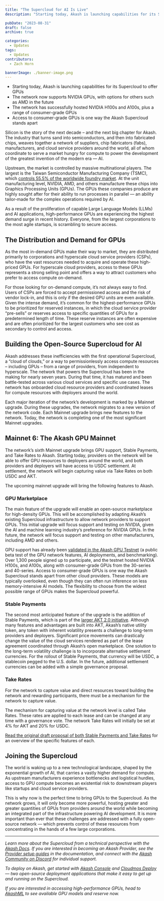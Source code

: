 ```yaml
---
title: "The Supercloud for AI Is Live"
description: "Starting today, Akash is launching capabilities for its Supercloud to offer GPUs - The network now supports NVIDIA GPUs, with options for others such as AMD in the future - The network has successfully hosted NVIDIA H100s and A100s, plus a range of consumer-grade GPUs - Access to consumer-grade GPUs is one way the Akash Supercloud stands apart"

pubDate: "2023-08-31"
draft: false
archive: true

categories:
  - Updates
tags:
  - Updates
contributors:
  - Zach Horn

bannerImage: ./banner-image.png
---
```


- Starting today, Akash is launching capabilities for its Supercloud to offer GPUs
- The network now supports NVIDIA GPUs, with options for others such as AMD in the future
- The network has successfully hosted NVIDIA H100s and A100s, plus a range of consumer-grade GPUs
- Access to consumer-grade GPUs is one way the Akash Supercloud stands apart

Silicon is the story of the next decade – and the next big chapter for Akash. The industry that turns sand into semiconductors, and then into fabricated chips, weaves together a network of suppliers, chip fabricators (fabs), manufacturers, and cloud service providers around the world, all of whom coordinate to serve a market hungry for compute to power the development of the greatest invention of the modern era — AI.

Upstream, the market is controlled by massive multinational players. The largest is the Taiwan Semiconductor Manufacturing Company (TSMC), which [controls 55.5% of the worldwide foundry market](https://www.idc.com/getdoc.jsp?containerId=prAP50994023#:~:text=The%20leading%20vendor%2C%20TSMC%2C%20has,pick%20up%20further%20in%202023). At the unit manufacturing level, NVIDIA, AMD, and others manufacture these chips into Graphics Processing Units (GPUs). The GPUs these companies produce are highly sought after for their ability to run processes in parallel — an ability tailor-made for the complex operations required by AI.

As a result of the proliferation of capable Large Language Models (LLMs) and AI applications, high-performance GPUs are experiencing the highest demand surge in recent history. Everyone, from the largest corporations to the most agile startups, is scrambling to secure access.

## The Distribution and Demand for GPUs

As the most in-demand GPUs make their way to market, they are distributed primarily to corporations and hyperscale cloud service providers (CSPs), who have the vast resources needed to acquire and operate these high-priced GPUs. For hyperscale cloud providers, access to these GPUs represents a strong selling point and offers a way to attract customers who prefer to access compute on-demand.

For those looking for on-demand compute, it’s not always easy to find. Users of CSPs are forced to accept permissioned access and the risk of vendor lock-in, and this is only if the desired GPU units are even available. Given the intense demand, it’s common for the highest-performance GPUs to be prioritized for reserved instances, in which the cloud service provider “pre-sells” or reserves access to specific quantities of GPUs for a predetermined length of time. These reserve instances are often expensive and are often prioritized for the largest customers who see cost as secondary to control and access.

## Building the Open-Source Supercloud for AI

Akash addresses these inefficiencies with the first operational Supercloud, a “cloud of clouds,” or a way to permissionlessly access compute resources – including GPUs – from a range of providers, from independent to hyperscale. The network that powers the Supercloud has been in the making for nearly seven years. During that time, it has matured and been battle-tested across various cloud services and specific use cases. The network has onboarded cloud resource providers and coordinated leases for compute resources with deployers around the world.

Each major iteration of the network’s development is marked by a Mainnet upgrade. During these upgrades, the network migrates to a new version of the network code. Each Mainnet upgrade brings new features to the network. Today, the network is completing one of the most significant Mainnet upgrades.

## Mainnet 6: The Akash GPU Mainnet

The network’s sixth Mainnet upgrade brings GPU support, Stable Payments, and Take Rates to Akash. Starting today, providers on the network will be able to offer GPU resources to deployers around the world, and both providers and deployers will have access to USDC settlement. At settlement, the network will begin capturing value via Take Rates on both USDC and AKT.

The upcoming mainnet upgrade will bring the following features to Akash.

### GPU Marketplace

The main feature of the upgrade will enable an open-source marketplace for high-density GPUs. This will be accomplished by adapting Akash’s existing Supercloud infrastructure to allow network providers to support GPUs. This initial upgrade will focus support and testing on NVIDIA, given the AI and machine learning industry’s preference for NVIDIA GPUs. In the future, the network will focus support and testing on other manufacturers, including AMD and others.

GPU support has already been [validated in the Akash GPU Testnet](https://akash.network/blog/testing-the-first-ai-supercloud/) (a public beta test of the GPU network features, AI deployments, and benchmarking). Over 1,300 people signed up to participate, and the testnet hosted NVIDIA H100s, and A100s, along with consumer-grade GPUs from the 30-series and 40-series. Access to consumer-grade GPUs is one way the Akash Supercloud stands apart from other cloud providers. These models are typically overlooked, even though they can often run inference on less memory-intensive AI models. The flexibility to choose from the widest possible range of GPUs makes the Supercloud powerful.

### Stable Payments

The second most anticipated feature of the upgrade is the addition of Stable Payments, which is part of the [larger AKT 2.0 initiative](https://github.com/orgs/akash-network/discussions/32). Although many features and advantages are built into AKT, Akash’s native utility token, any token with inherent volatility presents a challenge to long-term providers and deployers. Significant price movements can drastically change the value of the cloud services rendered as part of the lease agreement coordinated through Akash’s open marketplace. One solution to the long-term volatility challenge is to incorporate alternative settlement currencies. For the rollout of Stable Payments, that currency will be USDC, a stablecoin pegged to the U.S. dollar. In the future, additional settlement currencies can be added with a simple governance proposal.

### Take Rates

For the network to capture value and direct resources toward building the network and rewarding participants, there must be a mechanism for the network to capture value.

The mechanism for capturing value at the network level is called Take Rates. These rates are applied to each lease and can be changed at any time with a governance vote. The network Take Rates will initially be set at 4% for AKT and 20% for USDC.

[Read the original draft proposal of both Stable Payments and Take Rates](https://github.com/orgs/akash-network/discussions/147) for an overview of the specific features of each.

## Joining the Supercloud

The world is waking up to a new technological landscape, shaped by the exponential growth of AI, that carries a vastly higher demand for compute. As upstream manufacturers experience bottlenecks and logistical hurdles, access to GPU compute becomes an existential risk to downstream players like startups and cloud service providers.

This is why now is the perfect time to bring GPUs to the Supercloud. As the network grows, it will only become more powerful, hosting greater and greater quantities of GPUs from providers around the world while becoming an integrated part of the infrastructure powering AI development. It is more important than ever that these challenges are addressed with a fully open-source network — which prevents control of these resources from concentrating in the hands of a few large corporations.

---

_Learn more about the Supercloud from a technical perspective with the [Akash Docs](https://docs.akash.network/). If you are interested in becoming an Akash Provider, see the [Provider setup guides](https://docs.akash.network/providers) in the documentation, and connect with the [Akash Community on Discord](https://discord.akash.network) for individual support._

_To deploy on Akash, get started with [Akash Console](https://console.akash.network) and [Cloudmos Deploy](https://deploy.cloudmos.io/) — two open-source deployment applications that make it easy to get up and running on the Supercloud._

_If you are interested in accessing high-performance GPUs, head to [AkashML](https://akashml.com/) to see available GPU models and reserve now._
